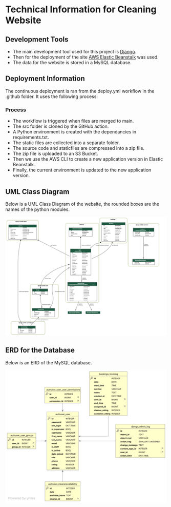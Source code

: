 # Technical Information for Cleaning Website

## Development Tools
 - The main development tool used for this project is [Django](https://www.djangoproject.com/).
 - Then for the deployment of the site [AWS Elastic Beanstalk](https://aws.amazon.com/elasticbeanstalk/) was used.
 - The data for the website is stored in a MySQL database.

## Deployment Information
The continuous deployment is ran from the deploy.yml workflow in the .github folder.
It uses the following process:

### Process
- The workflow is triggered when files are merged to main.
- The src folder is cloned by the GitHub action.
- A Python environment is created with the dependancies in requirements.txt.
- The static files are collected into a separate folder.
- The source code and staticfiles are compressed into a zip file.
- The zip file is uploaded to an S3 Bucket.
- Then we use the AWS CLI to create a new application version in Elastic Beanstalk.
- Finally, the current environment is updated to the new application version.

## UML Class Diagram
Below is a UML Class Diagram of the website, the rounded boxes are the names of the python modules.

![UML Class Diagram](Cleaning_Site_UML.svg)

## ERD for the Database
Below is an ERD of the MySQL database.

![ERD of Database](Cleaning_Site_ERD.svg)

